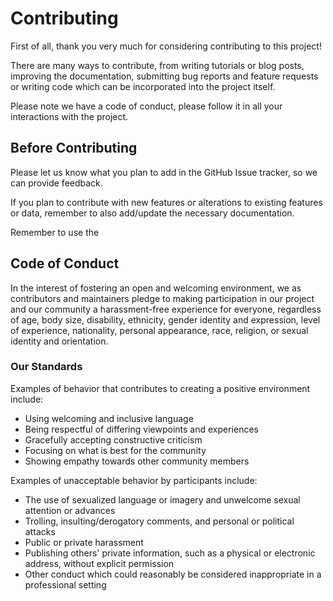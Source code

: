 # Contributing

First of all, thank you very much for considering contributing to this project!

There are many ways to contribute, from writing tutorials or blog posts,
improving the documentation, submitting bug reports and feature requests or
writing code which can be incorporated into the project itself.

Please note we have a code of conduct, please follow it in all your interactions
with the project.

## Before Contributing

Please let us know what you plan to add in the GitHub Issue tracker, so we can
provide feedback.

If you plan to contribute with new features or alterations to existing features
or data, remember to also add/update the necessary documentation.

Remember to use the 

## Code of Conduct

In the interest of fostering an open and welcoming environment, we as
contributors and maintainers pledge to making participation in our project and
our community a harassment-free experience for everyone, regardless of age, body
size, disability, ethnicity, gender identity and expression, level of
experience, nationality, personal appearance, race, religion, or sexual identity
and orientation.

### Our Standards

Examples of behavior that contributes to creating a positive environment
include:

* Using welcoming and inclusive language
* Being respectful of differing viewpoints and experiences
* Gracefully accepting constructive criticism
* Focusing on what is best for the community
* Showing empathy towards other community members

Examples of unacceptable behavior by participants include:

* The use of sexualized language or imagery and unwelcome sexual attention or
advances
* Trolling, insulting/derogatory comments, and personal or political attacks
* Public or private harassment
* Publishing others' private information, such as a physical or electronic
  address, without explicit permission
* Other conduct which could reasonably be considered inappropriate in a
  professional setting